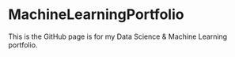 # MachineLearningPortfolio
This is the GitHub page is for my Data Science & Machine Learning portfolio.
